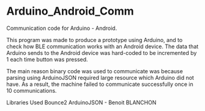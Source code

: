 # Arduino_Android_Comm
Communication code for Arduino - Android. 

This program was made to produce a prototype using Arduino, and to check
how BLE communication works with an Android device. The data that Arduino 
sends to the Android device was hard-coded to be incremented by 1 each time 
button was pressed. 

The main reason binary code was used to communicate was because parsing 
using ArduinoJSON required large resource which Arduino did not have. 
As a result, the machine failed to communicate successfully once in 10 communications.

Libraries Used
Bounce2
ArduinoJSON -  Benoit BLANCHON
